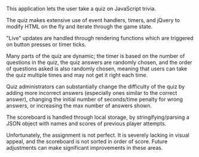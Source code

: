 This application lets the user take a quiz on JavaScript trivia.

The quiz makes extensive use of event handlers, timers, and jQuery to modify HTML on the fly and iterate through the game state.

"Live" updates are handled through rendering functions which are triggered on button presses or timer ticks.

Many parts of the quiz are dynamic; the timer is based on the number of questions in the quiz, the quiz answers are randomly chosen, and the order of questions asked is also randomly chosen, meaning that users can take the quiz multiple times and may not get it right each time.

Quiz administrators can substantially change the difficulty of the quiz by adding more incorrect answers (especially ones similar to the correct answer), changing the initial number of seconds/time penalty for wrong answers, or increasing the max number of answers shown.

The scoreboard is handled through local storage, by stringifying/parsing a JSON object with names and scores of previous player attempts.

Unfortunately, the assignment is not perfect. It is severely lacking in visual appeal, and the scoreboard is not sorted in order of score. Future adjustments can make significant improvements in these areas.
